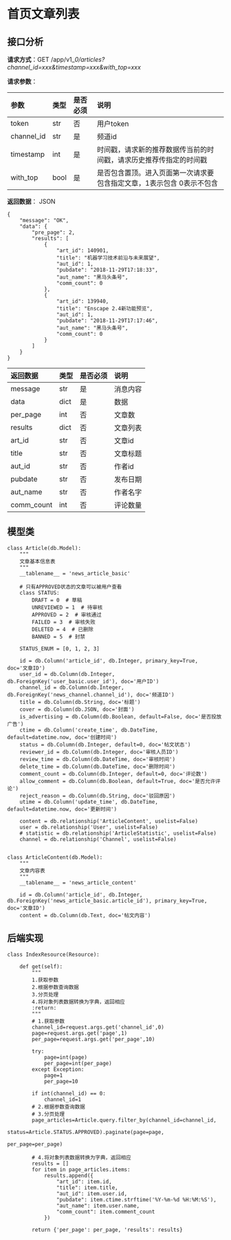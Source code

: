 # 首页文章列表

## 接口分析

**请求方式**：GET /app/v1\__0/articles?channel\_id=xxx&_timestamp_=xxx&_with\_top_=xxx_

**请求参数**：

| 参数 | 类型 | 是否必须 | 说明 |
| :--- | :--- | :--- | :--- |
| token | str | 否 | 用户token |
| channel\_id | str | 是 | 频道id |
| timestamp | int | 是 | 时间戳，请求新的推荐数据传当前的时间戳，请求历史推荐传指定的时间戳 |
| with\_top | bool | 是 | 是否包含置顶。进入页面第一次请求要包含指定文章，1表示包含 0表示不包含 |

**返回数据**： JSON

```
{
    "message": "OK",
    "data": {
        "pre_page": 2,
        "results": [
            {
                "art_id": 140901,
                "title": "机器学习技术前沿与未来展望",
                "aut_id": 1,
                "pubdate": "2018-11-29T17:18:33",
                "aut_name": "黑马头条号",
                "comm_count": 0
            },
            {
                "art_id": 139940,
                "title": "Enscape 2.4新功能预览",
                "aut_id": 1,
                "pubdate": "2018-11-29T17:17:46",
                "aut_name": "黑马头条号",
                "comm_count": 0
            }
        ]
    }
}
```

| 返回数据 | 类型 | 是否必须 | 说明 |
| :--- | :--- | :--- | :--- |
| message | str | 是 | 消息内容 |
| data | dict | 是 | 数据 |
| per\_page | int | 否 | 文章数 |
| results | dict | 否 | 文章列表 |
| art\_id | str | 否 | 文章id |
| title | str | 否 | 文章标题 |
| aut\_id | str | 否 | 作者id |
| pubdate | str | 否 | 发布日期 |
| aut\_name | str | 否 | 作者名字 |
| comm\_count | int | 否 | 评论数量 |

## 模型类

```
class Article(db.Model):
    """
    文章基本信息表
    """
    __tablename__ = 'news_article_basic'

    # 只有APPROVED状态的文章可以被用户查看
    class STATUS:
        DRAFT = 0  # 草稿
        UNREVIEWED = 1  # 待审核
        APPROVED = 2  # 审核通过
        FAILED = 3  # 审核失败
        DELETED = 4  # 已删除
        BANNED = 5  # 封禁

    STATUS_ENUM = [0, 1, 2, 3]

    id = db.Column('article_id', db.Integer, primary_key=True,  doc='文章ID')
    user_id = db.Column(db.Integer, db.ForeignKey('user_basic.user_id'), doc='用户ID')
    channel_id = db.Column(db.Integer, db.ForeignKey('news_channel.channel_id'), doc='频道ID')
    title = db.Column(db.String, doc='标题')
    cover = db.Column(db.JSON, doc='封面')
    is_advertising = db.Column(db.Boolean, default=False, doc='是否投放广告')
    ctime = db.Column('create_time', db.DateTime, default=datetime.now, doc='创建时间')
    status = db.Column(db.Integer, default=0, doc='帖文状态')
    reviewer_id = db.Column(db.Integer, doc='审核人员ID')
    review_time = db.Column(db.DateTime, doc='审核时间')
    delete_time = db.Column(db.DateTime, doc='删除时间')
    comment_count = db.Column(db.Integer, default=0, doc='评论数')
    allow_comment = db.Column(db.Boolean, default=True, doc='是否允许评论')
    reject_reason = db.Column(db.String, doc='驳回原因')
    utime = db.Column('update_time', db.DateTime, default=datetime.now, doc='更新时间')

    content = db.relationship('ArticleContent', uselist=False)
    user = db.relationship('User', uselist=False)
    # statistic = db.relationship('ArticleStatistic', uselist=False)
    channel = db.relationship('Channel', uselist=False)


class ArticleContent(db.Model):
    """
    文章内容表
    """
    __tablename__ = 'news_article_content'

    id = db.Column('article_id', db.Integer, db.ForeignKey('news_article_basic.article_id'), primary_key=True, doc='文章ID')
    content = db.Column(db.Text, doc='帖文内容')
```

## 后端实现

```
class IndexResource(Resource):

    def get(self):
        """
        1.获取参数
        2.根据参数查询数据
        3.分页处理
        4.将对象列表数据转换为字典，返回相应
        :return:
        """
        # 1.获取参数
        channel_id=request.args.get('channel_id',0)
        page=request.args.get('page',1)
        per_page=request.args.get('per_page',10)

        try:
            page=int(page)
            per_page=int(per_page)
        except Exception:
            page=1
            per_page=10

        if int(channel_id) == 0:
            channel_id=1
        # 2.根据参数查询数据
        # 3.分页处理
        page_articles=Article.query.filter_by(channel_id=channel_id,
                                   status=Article.STATUS.APPROVED).paginate(page=page,
                                                                            per_page=per_page)

        # 4.将对象列表数据转换为字典，返回相应
        results = []
        for item in page_articles.items:
            results.append({
                "art_id": item.id,
                "title": item.title,
                "aut_id": item.user.id,
                "pubdate": item.ctime.strftime('%Y-%m-%d %H:%M:%S'),
                "aut_name": item.user.name,
                "comm_count": item.comment_count
            })

        return {'per_page': per_page, 'results': results}
```



